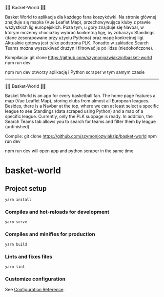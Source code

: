 🏀🏀 Basket-World 🏀🏀

Basket World to aplikacja dla każdego fana koszykówki. Na stronie głównej znajduje się mapka (Vue Leaflet Map), przechowywująca kluby z prawie wszystkich lig europejskich. Poza tym, u góry znajduje się Navbar, w którym możemy chociażby wybrać konkretną ligę, by zobaczyc Standings (dane zescrapowane przy użyciu Pythona) oraz mapę konkretnej ligi. Aktualnie gotowa jest tylko podstrona PLK. Ponadto w zakładce Search Teams można wyszukiwać drużyn i filtrować je po lidze (niedokończone).

Kompilacja:
git clone https://github.com/szymonjozwiakzip/basket-world
npm run dev

npm run dev otworzy aplikację i Python scraper w tym samym czasie

---

🏀🏀 Basket-World 🏀🏀

Basket World is an app for every basketball fan. The home page features a map (Vue Leaflet Map), storing clubs from almost all European leagues. Besides, there is a Navbar at the top, where we can at least select a specific league to see Standings (data scraped using Python) and a map of a specific league. Currently, only the PLK subpage is ready. In addition, the Search Teams tab allows you to search for teams and filter them by league (unfinished).

Compile:
git clone https://github.com/szymonjozwiakzip/basket-world
npm run dev

npm run dev will open app and python scraper in the same time

# basket-world

## Project setup

```
yarn install
```

### Compiles and hot-reloads for development

```
yarn serve
```

### Compiles and minifies for production

```
yarn build
```

### Lints and fixes files

```
yarn lint
```

### Customize configuration

See [Configuration Reference](https://cli.vuejs.org/config/).
